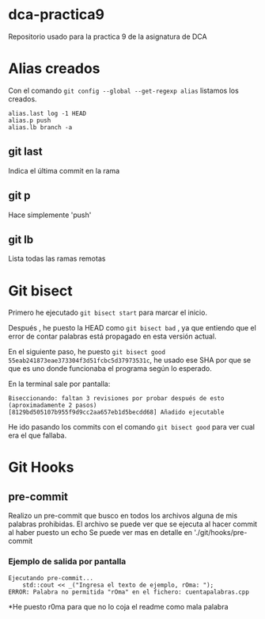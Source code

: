 # dca-practica9
Repositorio usado para la practica 9 de la asignatura de DCA


# Alias creados 

Con el comando `git config --global --get-regexp alias` listamos los creados.

```
alias.last log -1 HEAD
alias.p push
alias.lb branch -a

```

## git last

Indica el última commit en la rama

## git p

Hace simplemente 'push'

## git lb

Lista todas las ramas remotas

# Git bisect

Primero he ejecutado `git bisect start` para marcar el inicio.

Después , he puesto la HEAD como `git bisect bad` , ya que entiendo que el
error de contar palabras está propagado en esta versión actual.

En el siguiente paso, he puesto `git bisect good 55eab241873eae373304f3d51fcbc5d37973531c`,
he usado ese SHA por que se que es uno donde funcionaba el programa según lo esperado.


En la terminal sale por pantalla:

```
Biseccionando: faltan 3 revisiones por probar después de esto (aproximadamente 2 pasos)
[8129bd505107b955f9d9cc2aa657eb1d5becdd68] Añadido ejecutable

```

He ido pasando los commits con el comando `git bisect good` para ver cual era el que fallaba.


# Git Hooks


## pre-commit

Realizo un pre-commit que busco en todos los archivos alguna de mis palabras prohibidas.
El archivo se puede ver que se ejecuta al hacer commit al haber puesto un echo
Se puede ver mas en detalle en './git/hooks/pre-commit

### Ejemplo de salida por pantalla

```
Ejecutando pre-commit...
    std::cout << _("Ingresa el texto de ejemplo, rOma: ");
ERROR: Palabra no permitida "rOma" en el fichero: cuentapalabras.cpp

```

*He puesto r0ma para que no lo coja el readme como mala palabra


